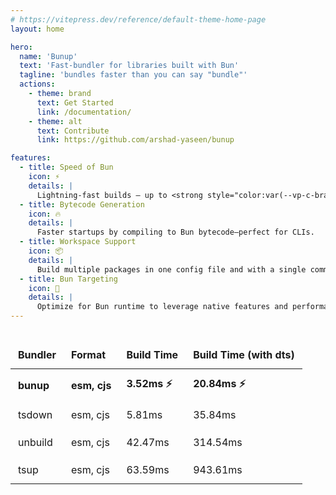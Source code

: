 ```yaml
---
# https://vitepress.dev/reference/default-theme-home-page
layout: home

hero:
  name: 'Bunup'
  text: 'Fast-bundler for libraries built with Bun'
  tagline: 'bundles faster than you can say "bundle"'
  actions:
    - theme: brand
      text: Get Started
      link: /documentation/
    - theme: alt
      text: Contribute
      link: https://github.com/arshad-yaseen/bunup

features:
  - title: Speed of Bun
    icon: ⚡️
    details: |
      Lightning-fast builds — up to <strong style="color:var(--vp-c-brand-1)">~50× faster than Tsup</strong> and powered by Bun's native bundler
  - title: Bytecode Generation
    icon: 🔥
    details: |
      Faster startups by compiling to Bun bytecode—perfect for CLIs.
  - title: Workspace Support
    icon: 📦
    details: |
      Build multiple packages in one config file and with a single command.
  - title: Bun Targeting
    icon: 🎯
    details: |
      Optimize for Bun runtime to leverage native features and performance.
---
```


<script setup>
import WithinHero from "/components/WithinHero.vue";

</script>

<WithinHero>
<div class="benchmark-table">
  <table>
    <thead>
      <tr>
        <th>Bundler</th>
        <th>Format</th>
        <th>Build Time</th>
        <th>Build Time (with dts)</th>
      </tr>
    </thead>
    <tbody>
      <tr>
        <td>bunup</td>
        <td>esm, cjs</td>
        <td>3.52ms ⚡️</td>
        <td>20.84ms ⚡️</td>
      </tr>
      <tr>
        <td>tsdown</td>
        <td>esm, cjs</td>
        <td>5.81ms</td>
        <td>35.84ms</td>
      </tr>
      <tr>
        <td>unbuild</td>
        <td>esm, cjs</td>
        <td>42.47ms</td>
        <td>314.54ms</td>
      </tr>
      <tr>
        <td>tsup</td>
        <td>esm, cjs</td>
        <td>63.59ms</td>
        <td>943.61ms</td>
      </tr>
    </tbody>
  </table>
</div>
</WithinHero>

<style>
.benchmark-table {
  margin: 2rem 0;
}
.benchmark-table table {
  width: 100%;
  border-collapse: collapse;
}
.benchmark-table th, 
.benchmark-table td {
  padding: 0.75rem;
  text-align: left;
  border: 1px solid var(--vp-c-divider);
}
.benchmark-table thead {
  background-color: var(--vp-c-bg-soft);
}
.benchmark-table tbody tr:nth-child(1) {
  font-weight: bold;
}
</style>
